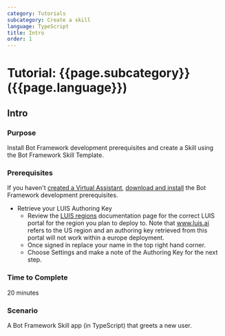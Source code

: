 ```yaml
---
category: Tutorials
subcategory: Create a skill
language: TypeScript
title: Intro
order: 1
---
```


# Tutorial: {{page.subcategory}} ({{page.language}})

## Intro

### Purpose

Install Bot Framework development prerequisites and create a Skill using the Bot Framework Skill Template.

### Prerequisites

If you haven't [created a Virtual Assistant]({{site.baseurl}}/tutorials/typescript/create-assistant/1_intro/), [download and install]({{site.baseurl}}/tutorials/typescript/create-assistant/2_download_and_install/) the Bot Framework development prerequisites.

- Retrieve your LUIS Authoring Key
  - Review the [LUIS regions](https://docs.microsoft.com/en-us/azure/cognitive-services/luis/luis-reference-regions) documentation page for the correct LUIS portal for the region you plan to deploy to. Note that www.luis.ai refers to the US region and an authoring key retrieved from this portal will not work within a europe deployment. 
  - Once signed in replace your name in the top right hand corner.
  - Choose Settings and make a note of the Authoring Key for the next step.

### Time to Complete

20 minutes

### Scenario

A Bot Framework Skill app (in TypeScript) that greets a new user.